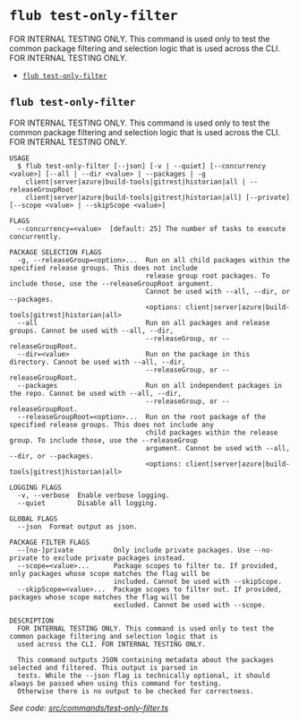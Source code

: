 `flub test-only-filter`
=======================

FOR INTERNAL TESTING ONLY. This command is used only to test the common package filtering and selection logic that is used across the CLI. FOR INTERNAL TESTING ONLY.

* [`flub test-only-filter`](#flub-test-only-filter)

## `flub test-only-filter`

FOR INTERNAL TESTING ONLY. This command is used only to test the common package filtering and selection logic that is used across the CLI. FOR INTERNAL TESTING ONLY.

```
USAGE
  $ flub test-only-filter [--json] [-v | --quiet] [--concurrency <value>] [--all | --dir <value> | --packages | -g
    client|server|azure|build-tools|gitrest|historian|all | --releaseGroupRoot
    client|server|azure|build-tools|gitrest|historian|all] [--private] [--scope <value> | --skipScope <value>]

FLAGS
  --concurrency=<value>  [default: 25] The number of tasks to execute concurrently.

PACKAGE SELECTION FLAGS
  -g, --releaseGroup=<option>...  Run on all child packages within the specified release groups. This does not include
                                  release group root packages. To include those, use the --releaseGroupRoot argument.
                                  Cannot be used with --all, --dir, or --packages.
                                  <options: client|server|azure|build-tools|gitrest|historian|all>
  --all                           Run on all packages and release groups. Cannot be used with --all, --dir,
                                  --releaseGroup, or --releaseGroupRoot.
  --dir=<value>                   Run on the package in this directory. Cannot be used with --all, --dir,
                                  --releaseGroup, or --releaseGroupRoot.
  --packages                      Run on all independent packages in the repo. Cannot be used with --all, --dir,
                                  --releaseGroup, or --releaseGroupRoot.
  --releaseGroupRoot=<option>...  Run on the root package of the specified release groups. This does not include any
                                  child packages within the release group. To include those, use the --releaseGroup
                                  argument. Cannot be used with --all, --dir, or --packages.
                                  <options: client|server|azure|build-tools|gitrest|historian|all>

LOGGING FLAGS
  -v, --verbose  Enable verbose logging.
  --quiet        Disable all logging.

GLOBAL FLAGS
  --json  Format output as json.

PACKAGE FILTER FLAGS
  --[no-]private          Only include private packages. Use --no-private to exclude private packages instead.
  --scope=<value>...      Package scopes to filter to. If provided, only packages whose scope matches the flag will be
                          included. Cannot be used with --skipScope.
  --skipScope=<value>...  Package scopes to filter out. If provided, packages whose scope matches the flag will be
                          excluded. Cannot be used with --scope.

DESCRIPTION
  FOR INTERNAL TESTING ONLY. This command is used only to test the common package filtering and selection logic that is
  used across the CLI. FOR INTERNAL TESTING ONLY.

  This command outputs JSON containing metadata about the packages selected and filtered. This output is parsed in
  tests. While the --json flag is technically optional, it should always be passed when using this command for testing.
  Otherwise there is no output to be checked for correctness.
```

_See code: [src/commands/test-only-filter.ts](https://github.com/microsoft/FluidFramework/blob/main/build-tools/packages/build-cli/src/commands/test-only-filter.ts)_
